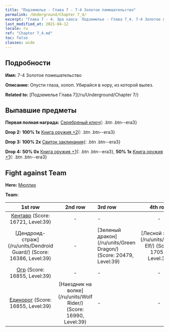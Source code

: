 ```yaml
---
title: "Подземелье - Глава 7 - 7-4 Золотое помешательство"
permalink: /Underground/Chapter 7_4/
excerpt: "Глава 7 - 4. Эра хаоса  Подземелье - Глава 7_4. 7-4 Золотое помешательство"
last_modified_at: 2021-04-12
locale: ru
ref: "Chapter 7_4.md"
toc: false
classes: wide
---
```


## Подробности

 **Имя:** 7-4 Золотое помешательство

 **Описание:** Опусти глаза, холоп. Убирайся в нору, из которой вылез.

 **Related to:** [Подземелье Глава 7](/ru/Underground/Chapter 7/)

## Выпавшие предметы

 **Первая полная награда:** [Серебряный ключ](/ru/Items/con_693/){: .btn .btn--era3}

 **Drop 2:** **100% 1x** [Книга оружия +2](/ru/Items/mat_32/){: .btn .btn--era3}

 **Drop 3:** **100% 2x** [Свиток заклинания](/ru/Items/con_694/){: .btn .btn--era3}

 **Drop 4:** **50% 0x** [Книга оружия +1](/ru/Items/mat_25/){: .btn .btn--era3}, **50% 1x** [Книга оружия +1](/ru/Items/mat_25/){: .btn .btn--era3}


## Fight against Team
 **Hero:** [Мюллих](/ru/heroes/Mullich/)

 **Team:**


  | 1st row | 2nd row | 3rd row | 4th row |
  |:----:|:----:|:----|:----:|
  | [Кентавр](/ru/units/Centaur/) (Score: 16721, Level:39)  | - | - | - |
  | [Дендроид-страж](/ru/units/Dendroid Guard/) (Score: 16386, Level:39)  | - | [Зеленый дракон](/ru/units/Green Dragon/) (Score: 20479, Level:39)  | [Лесной эльф](/ru/units/Wood Elf/) (Score: 17057, Level:39)  |
  | [Огр](/ru/units/Ogre/) (Score: 16855, Level:39)  | - | - | - |
  | [Единорог](/ru/units/Unicorn/) (Score: 16855, Level:39)  | [Наездник на волке](/ru/units/Wolf Rider/) (Score: 16990, Level:39)  | - | - |


